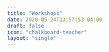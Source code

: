 ```yaml
---
title: "Workshops"
date: 2020-05-24T13:57:53-04:00
draft: false
icon: "chalkboard-teacher"
layout: "single"
---
```

